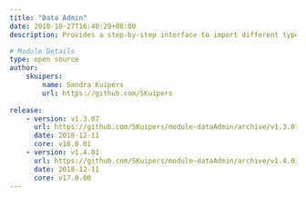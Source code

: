 ```yaml
---
title: "Data Admin"
date: 2018-10-27T16:40:29+08:00
description: Provides a step-by-step interface to import different types of data into Gibbon from csv and spreadsheet files. Also includes tools to export and cleanup data. 

# Module Details
type: open source
author: 
    skuipers: 
        name: Sandra Kuipers
        url: https://github.com/SKuipers
    
release: 
    - version: v1.3.07
      url: https://github.com/SKuipers/module-dataAdmin/archive/v1.3.07.zip
      date: 2018-12-11
      core: v16.0.01
    - version: v1.4.01
      url: https://github.com/SKuipers/module-dataAdmin/archive/v1.4.01.zip
      date: 2018-12-11
      core: v17.0.00
---
```


